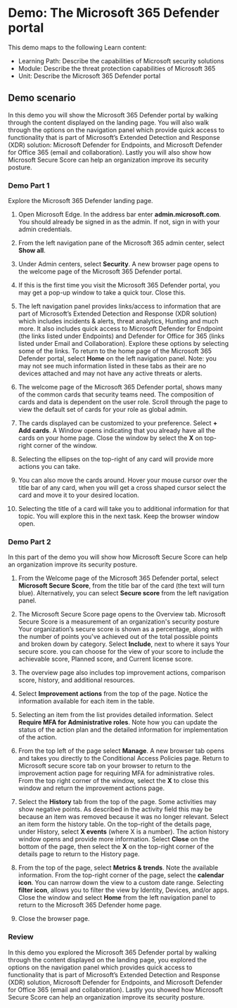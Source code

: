 <!---
---
Demo:
    Title: 'The Microsoft 365 Defender portal'
    Module: 'Learning Path: Describe the capabilities of Microsoft security solutions; Module 4: Describe the threat protection capabilities of Microsoft 365; Unit 7: Describe the Microsoft 365 Defender portal'
---
--->

# Demo: The Microsoft 365 Defender portal

This demo maps to the following Learn content:

- Learning Path: Describe the capabilities of Microsoft security solutions
- Module: Describe the threat protection capabilities of Microsoft 365
- Unit: Describe the Microsoft 365 Defender portal

## Demo scenario

In this demo you will show the Microsoft 365 Defender portal by walking through the content displayed on the landing page. You will also walk through the options on the navigation panel which provide quick access to functionality that is part of Microsoft’s Extended Detection and Response (XDR) solution: Microsoft Defender for Endpoints, and Microsoft Defender for Office 365 (email and collaboration).  Lastly you will also show how Microsoft Secure Score can help an organization improve its security posture.

### Demo Part 1

Explore the Microsoft 365 Defender landing page.

1. Open Microsoft Edge. In the address bar enter **admin.microsoft.com**.  You should already be signed in as the admin.  If not, sign in with your admin credentials.

1. From the left navigation pane of the Microsoft 365 admin center, select **Show all**.

1. Under Admin centers, select **Security**.  A new browser page opens to the welcome page of the Microsoft 365 Defender portal.  

1. If this is the first time you visit the Microsoft 365 Defender portal, you may get a pop-up window to take a quick tour.  Close this.

1. The left navigation panel provides links/access to information that are part of Microsoft’s Extended Detection and Response (XDR solution) which includes incidents & alerts, threat analytics, Hunting and much more.  It also includes quick access to Microsoft Defender for Endpoint (the links listed under Endpoints) and Defender for Office for 365 (links listed under Email and Collaboration).  Explore these options by selecting some of the links.  To return to the home page of the Microsoft 365 Defender portal, select **Home** on the left navigation panel.  Note: you may not see much information listed in these tabs as their are no devices attached and may not have any active threats or alerts.

1. The welcome page of the Microsoft 365 Defender portal, shows many of the common cards that security teams need. The composition of cards and data is dependent on the user role. Scroll through the page to view the default set of cards for your role as global admin.

1. The cards displayed can be customized to your preference.  Select **+ Add cards**. A Window opens indicating that you already have all the cards on your home page.  Close the window by select the **X** on top-right corner of the window.

1. Selecting the ellipses on the top-right of any card will provide more actions you can take.  

1. You can also move the cards around. Hover your mouse cursor over the title bar of any card,  when you will get a cross shaped cursor select the card and move it to your desired location.

1. Selecting the title of a card will take you to additional information for that topic. You will explore this in the next task.  Keep the browser window open.

### Demo Part 2

In this part of the demo you will show how Microsoft Secure Score can help an organization improve its security posture.

1. From the Welcome page of the Microsoft 365 Defender portal, select **Microsoft Secure Score**, from the title bar of the card (the text will turn blue).  Alternatively, you can select **Secure score** from the left navigation panel.

1. The Microsoft Secure Score page opens to the Overview tab.  Microsoft Secure Score is a measurement of an organization's security posture Your organization’s secure score is shown as a percentage, along with the number of points you've achieved out of the total possible points and broken down by category. Select **Include**, next to where it says Your secure score. you can choose for the view of your score to include the achievable score, Planned score, and Current license score.

1. The overview page also includes top improvement actions, comparison score, history, and additional resources.

1. Select **Improvement actions** from the top of the page.  Notice the information available for each item in the table.  

1. Selecting an item from the list provides detailed information.  Select **Require MFA for Administrative roles**.  Note how you can update the status of the action plan and the detailed information for implementation of the action.

1. From the top left of the page select **Manage**.  A new browser tab opens and takes you directly to the Conditional Access Policies page.  Return to Microsoft secure score tab on your browser to return to the improvement action page for requiring MFA for administrative roles. From the top right corner of the window, select the **X** to close this window and return the improvement actions page.

1. Select the **History** tab from the top of the page.  Some activities may show negative points.  As described in the activity field this may be because an item was removed because it was no longer relevant.  Select an item form the history table.  On the top-right of the details page, under History, select **X events** (where X is a number).  The action history window opens and provide more information.  Select **Close** on the bottom of the page, then select the **X** on the top-right corner of the details page to return to the History page.

1. From the top of the page, select **Metrics & trends**.  Note the available information.  From the top-right corner of the page, select the **calendar icon**.  You can narrow down the view to a custom date range.  Selecting **filter icon**, allows you to filter the view by Identity, Devices, and/or apps.  Close the window and select **Home** from the left navigation panel to return to the Microsoft 365 Defender home page.

1. Close the browser page.

### Review

In this demo you explored the Microsoft 365 Defender portal by walking through the content displayed on the landing page, you explored the options on the navigation panel which provides quick access to functionality that is part of Microsoft’s Extended Detection and Response (XDR) solution, Microsoft Defender for Endpoints, and Microsoft Defender for Office 365 (email and collaboration).  Lastly you showed how Microsoft Secure Score can help an organization improve its security posture.
